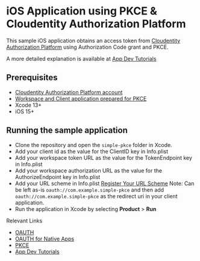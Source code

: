 
# iOS Application using PKCE & Cloudentity Authorization Platform

This sample iOS application obtains an access token from [Cloudentity Authorization Platform](https://cloudentity.com/) using Authorization Code grant and PKCE. 

A more detailed explanation is available at [App Dev Tutorials](https://developer.cloudentity.com/app_dev_tutorials/ios_simple_pkce/)

## Prerequisites
 - [Cloudentity Authorization Platform account](https://authz.cloudentity.io/register)
 - [Workspace and Client application prepared for PKCE](https://docs.authorization.cloudentity.com/features/oauth/grant_flows/auth_code_with_pkce/?q=pkce)
 - Xcode 13+
 - iOS 15+
 
## Running the sample application
 - Clone the repository and open the `simple-pkce` folder in Xcode. 
 - Add your client id as the value for the ClientID key in Info.plist
 - Add your workspace token URL as the value for the TokenEndpoint key in Info.plist
 - Add your workspace authorization URL as the value for the AuthorizeEndpoint key in Info.plist
 - Add your URL scheme in Info.plist [Register Your URL Scheme](https://developer.apple.com/documentation/xcode/defining-a-custom-url-scheme-for-your-app) Note: Can be left as-is `oauth://com.example.simple-pkce` and then add `oauth://com.example.simple-pkce` as the redirect uri in your client application.
 - Run the application in Xcode by selecting **Product** > **Run**
 
 
Relevant Links
 - [OAUTH](https://datatracker.ietf.org/doc/html/rfc6749)
 - [OAUTH for Native Apps](https://datatracker.ietf.org/doc/html/rfc8252)
 - [PKCE](https://datatracker.ietf.org/doc/html/rfc7636)
 - [App Dev Tutorials](https://developer.cloudentity.com/app_dev_tutorials/)
